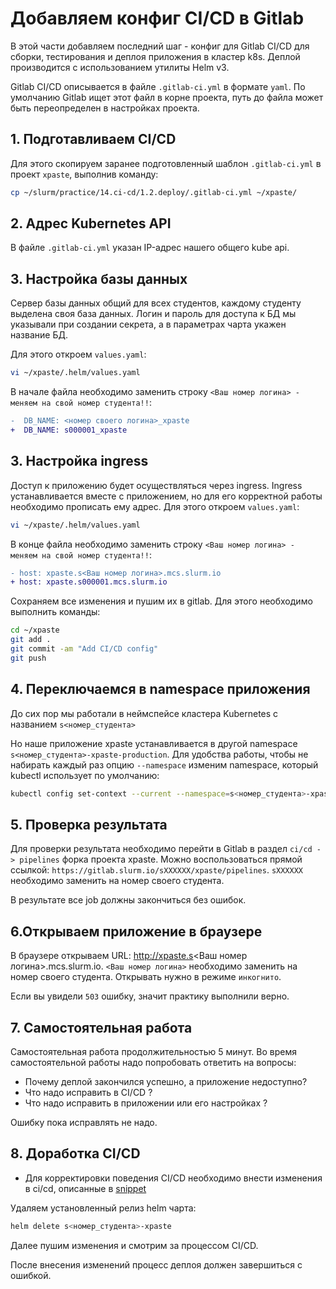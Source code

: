 # Добавляем конфиг CI/CD в Gitlab

В этой части добавляем последний шаг - конфиг для Gitlab CI/CD для сборки, тестирования и деплоя приложения в кластер k8s. Деплой производится с использованием утилиты Helm v3.

Gitlab CI/CD описывается в файле `.gitlab-ci.yml` в формате `yaml`. По умолчанию Gitlab ищет этот файл в корне проекта, путь до файла может быть переопределен в настройках проекта.

## 1. Подготавливаем CI/CD

Для этого скопируем заранее подготовленный шаблон `.gitlab-ci.yml` в проект `xpaste`, выполнив команду:

```bash
cp ~/slurm/practice/14.ci-cd/1.2.deploy/.gitlab-ci.yml ~/xpaste/
```

## 2. Адрес Kubernetes API

В файле `.gitlab-ci.yml` указан IP-адрес нашего общего kube api. 

## 3. Настройка базы данных

Сервер базы данных общий для всех студентов, каждому студенту выделена своя база данных.
Логин и пароль для доступа к БД мы указывали при создании секрета, а в параметрах чарта укажен название БД.

Для этого откроем `values.yaml`:

```bash
vi ~/xpaste/.helm/values.yaml
```

В начале файла необходимо заменить строку `<Ваш номер логина> - меняем на свой номер студента!!`:

```diff
-  DB_NAME: <номер своего логина>_xpaste
+  DB_NAME: s000001_xpaste
```


## 3. Настройка ingress

Доступ к приложению будет осуществляться через ingress. Ingress устанавливается вместе с приложением, но для его корректной работы необходимо прописать ему адрес.
Для этого откроем `values.yaml`:

```bash
vi ~/xpaste/.helm/values.yaml
```

В конце файла необходимо заменить строку `<Ваш номер логина> - меняем на свой номер студента!!`:

```diff
- host: xpaste.s<Ваш номер логина>.mcs.slurm.io
+ host: xpaste.s000001.mcs.slurm.io
```

Сохраняем все изменения и пушим их в gitlab. Для этого необходимо выполнить команды:

```bash
cd ~/xpaste
git add .
git commit -am "Add CI/CD config"
git push
```

## 4. Переключаемся в namespace приложения

До сих пор мы работали в неймспейсе кластера Kubernetes с названием `s<номер_студента>`

Но наше приложение xpaste устанавливается в другой namespace `s<номер_студента>-xpaste-production`.
Для удобства работы, чтобы не набирать каждый раз опцию `--namespace` изменим namespace, который kubectl использует по умолчанию:

```bash
kubectl config set-context --current --namespace=s<номер_студента>-xpaste-production
```

## 5. Проверка результата

Для проверки результата необходимо перейти в Gitlab в раздел `ci/cd -> pipelines` форка проекта xpaste.
Можно воспользоваться прямой ссылкой: `https://gitlab.slurm.io/sXXXXXX/xpaste/pipelines`. `sXXXXXX` необходимо заменить на номер своего студента.

В результате все job должны закончиться без ошибок.

## 6.Открываем приложение в браузере

В браузере открываем URL: http://xpaste.s<Ваш номер логина>.mcs.slurm.io. `<Ваш номер логина>` необходимо заменить на номер своего студента. Открывать нужно в режиме `инкогнито`.

Если вы увидели `503` ошибку, значит практику выполнили верно.

## 7. Самостоятельная работа

Самостоятельная работа продолжительностью 5 минут. Во время самостоятельной работы надо попробовать ответить на вопросы:

* Почему деплой закончился успешно, а приложение недоступно?
* Что надо исправить в CI/CD ?
* Что надо исправить в приложении или его настройках ?

Ошибку пока исправлять не надо.

## 8. Доработка CI/CD

* Для корректировки поведения CI/CD необходимо внести изменения в ci/cd, описанные в [snippet](https://gitlab.slurm.io/-/snippets/107)

Удаляем установленный релиз helm чарта:

```bash
helm delete s<номер_студента>-xpaste
```
Далее пушим изменения и смотрим за процессом CI/CD.

После внесения изменений процесс деплоя должен завершиться с ошибкой.
